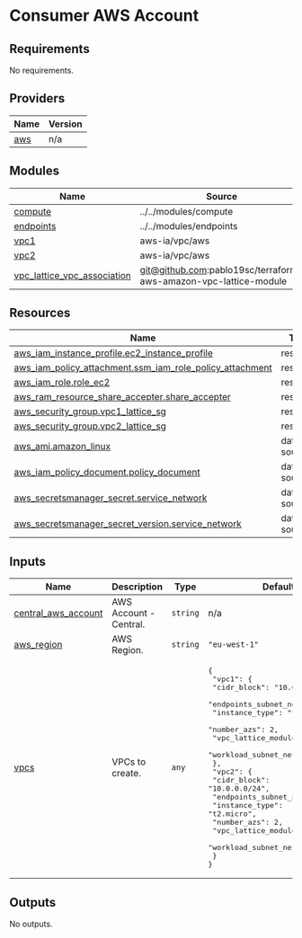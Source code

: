 <!-- BEGIN_TF_DOCS -->
# Consumer AWS Account

## Requirements

No requirements.

## Providers

| Name | Version |
|------|---------|
| <a name="provider_aws"></a> [aws](#provider\_aws) | n/a |

## Modules

| Name | Source | Version |
|------|--------|---------|
| <a name="module_compute"></a> [compute](#module\_compute) | ../../modules/compute | n/a |
| <a name="module_endpoints"></a> [endpoints](#module\_endpoints) | ../../modules/endpoints | n/a |
| <a name="module_vpc1"></a> [vpc1](#module\_vpc1) | aws-ia/vpc/aws | 4.3.0 |
| <a name="module_vpc2"></a> [vpc2](#module\_vpc2) | aws-ia/vpc/aws | 4.3.0 |
| <a name="module_vpc_lattice_vpc_association"></a> [vpc\_lattice\_vpc\_association](#module\_vpc\_lattice\_vpc\_association) | git@github.com:pablo19sc/terraform-aws-amazon-vpc-lattice-module | n/a |

## Resources

| Name | Type |
|------|------|
| [aws_iam_instance_profile.ec2_instance_profile](https://registry.terraform.io/providers/hashicorp/aws/latest/docs/resources/iam_instance_profile) | resource |
| [aws_iam_policy_attachment.ssm_iam_role_policy_attachment](https://registry.terraform.io/providers/hashicorp/aws/latest/docs/resources/iam_policy_attachment) | resource |
| [aws_iam_role.role_ec2](https://registry.terraform.io/providers/hashicorp/aws/latest/docs/resources/iam_role) | resource |
| [aws_ram_resource_share_accepter.share_accepter](https://registry.terraform.io/providers/hashicorp/aws/latest/docs/resources/ram_resource_share_accepter) | resource |
| [aws_security_group.vpc1_lattice_sg](https://registry.terraform.io/providers/hashicorp/aws/latest/docs/resources/security_group) | resource |
| [aws_security_group.vpc2_lattice_sg](https://registry.terraform.io/providers/hashicorp/aws/latest/docs/resources/security_group) | resource |
| [aws_ami.amazon_linux](https://registry.terraform.io/providers/hashicorp/aws/latest/docs/data-sources/ami) | data source |
| [aws_iam_policy_document.policy_document](https://registry.terraform.io/providers/hashicorp/aws/latest/docs/data-sources/iam_policy_document) | data source |
| [aws_secretsmanager_secret.service_network](https://registry.terraform.io/providers/hashicorp/aws/latest/docs/data-sources/secretsmanager_secret) | data source |
| [aws_secretsmanager_secret_version.service_network](https://registry.terraform.io/providers/hashicorp/aws/latest/docs/data-sources/secretsmanager_secret_version) | data source |

## Inputs

| Name | Description | Type | Default | Required |
|------|-------------|------|---------|:--------:|
| <a name="input_central_aws_account"></a> [central\_aws\_account](#input\_central\_aws\_account) | AWS Account - Central. | `string` | n/a | yes |
| <a name="input_aws_region"></a> [aws\_region](#input\_aws\_region) | AWS Region. | `string` | `"eu-west-1"` | no |
| <a name="input_vpcs"></a> [vpcs](#input\_vpcs) | VPCs to create. | `any` | <pre>{<br>  "vpc1": {<br>    "cidr_block": "10.0.0.0/24",<br>    "endpoints_subnet_netmask": 28,<br>    "instance_type": "t2.micro",<br>    "number_azs": 2,<br>    "vpc_lattice_module": true,<br>    "workload_subnet_netmask": 28<br>  },<br>  "vpc2": {<br>    "cidr_block": "10.0.0.0/24",<br>    "endpoints_subnet_netmask": 28,<br>    "instance_type": "t2.micro",<br>    "number_azs": 2,<br>    "vpc_lattice_module": true,<br>    "workload_subnet_netmask": 28<br>  }<br>}</pre> | no |

## Outputs

No outputs.
<!-- END_TF_DOCS -->